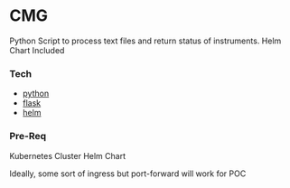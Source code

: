 # CMG 

Python Script to process text files and return status of instruments.  Helm Chart Included

### Tech

* [python](https://www.python.org/)
* [flask](https://flask.palletsprojects.com/en/2.0.x/)
* [helm](https://helm.sh/)

### Pre-Req

Kubernetes Cluster
Helm Chart

Ideally, some sort of ingress but port-forward will work for POC

